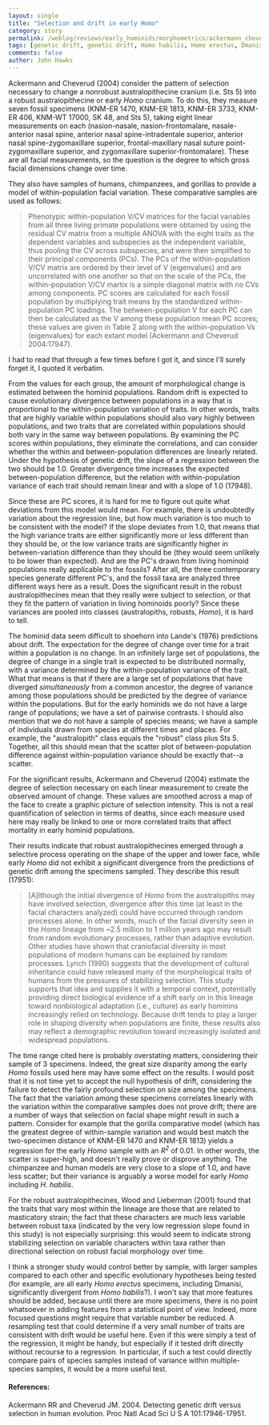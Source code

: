 ```yaml
---
layout: single 
title: "Selection and drift in early Homo" 
category: story
permalink: /weblog/reviews/early_hominids/morphometrics/ackermann_cheverud_drift_2004.html
tags: [genetic drift, genetic drift, Homo habilis, Homo erectus, Dmanisi, morphometrics] 
comments: false 
author: John Hawks 
---
```



<p>
Ackermann and Cheverud (2004) consider the pattern of selection necessary to change a nonrobust australopithecine cranium (i.e. Sts 5) into a robust australopithecine or early <i>Homo</i> cranium. To do this, they measure seven fossil specimens (KNM-ER 1470, KNM-ER 1813, KNM-ER 3733, KNM-ER 406, KNM-WT 17000, SK 48, and Sts 5), taking eight linear measurements on each (nasion-nasale, nasion-frontomalare, nasale-anterior nasal spine, anterior nasal spine-intradentale superior, anterior nasal spine-zygomaxillare superior, frontal-maxillary nasal suture point-zygomaxillare superior, and zygomaxillare superior-frontomalare). These are all facial measurements, so the question is the degree to which gross facial dimensions change over time. 
</p>

<p>
They also have samples of humans, chimpanzees, and gorillas to provide a model of within-population facial variation. These comparative samples are used as follows: 
</p>

<blockquote>Phenotypic within-population V/CV matrices for the facial variables from all three living primate populations were obtained by using the residual CV matrix from a multiple ANOVA with the eight traits as the dependent variables and subspecies as the independent variable, thus pooling the CV across subspecies, and were then simplified to their principal components (PCs). The PCs of the within-population V/CV matrix are ordered by their level of V (eigenvalues) and are uncorrelated with one another so that on the scale of the PCs, the within-population V/CV martix is a simple diagonal matrix with no CVs among components. PC scores are calculated for each fossil population by multiplying trait means by the standardized within-population PC loadings. The between-population V for each PC can then be calculated as the V among these population mean PC scores; these values are given in Table 2 along with the within-population Vs (eigenvalues) for each extant model (Ackermann and Cheverud 2004:17947). </blockquote>

<p>
I had to read that through a few times before I got it, and since I'll surely forget it, I quoted it verbatim. 
</p>

<p>
From the values for each group, the amount of morphological change is estimated between the hominid populations. Random drift is expected to cause evolutionary divergence between populations in a way that is proportional to the within-population variation of traits. In other words, traits that are highly variable within populations should also vary highly between populations, and two traits that are correlated within populations should both vary in the same way between populations. By examining the PC scores within populations, they eliminate the correlations, and can consider whether the within and between-population differences are linearly related. Under the hypothesis of genetic drift, the slope of a regression between the two should be 1.0. Greater divergence time increases the expected between-population difference, but the relation with within-population variance of each trait should remain linear and with a slope of 1.0 (17948). 
</p>

<p>
Since these are PC scores, it is hard for me to figure out quite what deviations from this model would mean. For example, there is undoubtedly variation about the regression line, but how much variation is too much to be consistent with the model? If the slope deviates from 1.0, that means that the high variance traits are either significantly more or less different than they should be, or the low variance traits are significantly higher in between-variation difference than they should be (they would seem unlikely to be lower than expected). And are the PC's drawn from living hominoid populations really applicable to the fossils? After all, the three contemporary species generate different PC's, and the fossil taxa are analyzed three different ways here as a result. Does the significant result in the robust australopithecines mean that they really were subject to selection, or that they fit the pattern of variation in living hominoids poorly? Since these variances are pooled into classes (australopiths, robusts, <i>Homo</i>), it is hard to tell. 
</p>

<p>
The hominid data seem difficult to shoehorn into Lande's (1976) predictions about drift. The expectation for the degree of change over time for a trait within a population is no change. In an infinitely large set of populations, the degree of change in a single trait is expected to be distributed normally, with a variance determined by the within-population variance of the trait. What that means is that if there are a large set of populations that have diverged <i>simultaneously</i> from a common ancestor, the degree of variance among those populations should be predicted by the degree of variance within the populations. But for the early hominids we do not have a large range of populations; we have a set of pairwise contrasts. I should also mention that we do not have a sample of species means; we have a sample of individuals drawn from species at different times and places. For example, the "australopith" class equals the "robust" class plus Sts 5. Together, all this should mean that the scatter plot of between-population difference against within-population variance should be exactly that--a scatter. 
</p>

<p>
For the significant results, Ackermann and Cheverud (2004) estimate the degree of selection necessary on each linear measurement to create the observed amount of change. These values are smoothed across a map of the face to create a graphic picture of selection intensity. This is not a real quantification of selection in terms of deaths, since each measure used here may really be linked to one or more correlated traits that affect mortality in early hominid populations. 
</p>

<p>
Their results indicate that robust australopithecines emerged through a selective process operating on the shape of the upper and lower face, while early <i>Homo</i> did not exhibit a significant divergence from the predictions of genetic drift among the specimens sampled. They describe this result (17951): 
</p>

<blockquote>[A]lthough the initial divergence of <i>Homo</i> from the australopiths may have involved selection, divergence after this time (at least in the facial characters analyzed) could have occurred through random processes alone. In other words, much of the facial diversity seen in the <i>Homo</i> lineage from ~2.5 million to 1 million years ago may result from random evolutionary processes, rather than adaptive evolution. Other studies have shown that craniofacial diversity in most populations of modern humans can be explained by random processes. Lynch (1990) suggests that the development of cultural inheritance could have released many of the morphological traits of humans from the pressures of stabilizing selection. This study supports that idea and supplies it with a temporal context, potentially providing direct biological evidence of a shift early on in this lineage toward nonbiological adaptation (i.e., culture) as early hominins increasingly relied on technology. Because drift tends to play a larger role in shaping diversity when populations are finite, these results also may reflect a demographic revolution toward increasingly isolated and widespread populations. </blockquote>

<p>
The time range cited here is probably overstating matters, considering their sample of 3 specimens. Indeed, the great size disparity among the early <i>Homo</i> fossils used here may have some effect on the results. I would posit that it is not time yet to accept the null hypothesis of drift, considering the failure to detect the fairly profound selection on size among the specimens. The fact that the variation among these specimens correlates linearly with the variation within the comparative samples does not prove drift; there are a number of ways that selection on facial shape might result in such a pattern. Consider for example that the gorilla comparative model (which has the greatest degree of within-sample variation and would best match the two-specimen distance of KNM-ER 1470 and KNM-ER 1813) yields a regression for the early <i>Homo</i> sample with an <i>R<sup>2</sup></i> of 0.01. In other words, the scatter is super-high, and doesn't really prove or disprove anything. The chimpanzee and human models are very close to a slope of 1.0, and have less scatter; but their variance is arguably a worse model for early <i>Homo</i> including <i>H. habilis</i>. 
</p>

<p>
For the robust australopithecines, Wood and Lieberman (2001) found that the traits that vary most within the lineage are those that are related to masticatory strain; the fact that these characters are much less variable between robust taxa (indicated by the very low regression slope found in this study) is not especially surprising: this would seem to indicate strong stabilizing selection on variable characters within taxa rather than directional selection on robust facial morphology over time. 
</p>

<p>
I think a stronger study would control better by sample, with larger samples compared to each other and specific evolutionary hypotheses being tested (for example, are all early <i>Homo erectus</i> specimens, including Dmanisi, significantly divergent from <i>Homo habilis</i>?). I won't say that more features should be added, because until there are more specimens, there is no point whatsoever in adding features from a statistical point of view. Indeed, more focused questions might require that variable number be reduced. A resampling test that could determine if a very small number of traits are consistent with drift would be useful here. Even if this were simply a test of the regression, it might be handy, but especially if it tested drift directly without recourse to a regression. In particular, if such a test could directly compare pairs of species samples instead of variance within multiple-species samples, it would be a more useful test. 
</p>

<h4>References:</h4>

<p class="cite">Ackermann RR and Cheverud JM. 2004. Detecting genetic drift versus selection in human evolution. Proc Natl Acad Sci U S A 101:17946-17951. </p>


